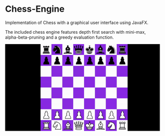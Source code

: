 # Chess-Engine
Implementation of Chess with a graphical user interface using JavaFX.

The included chess engine features depth first search with mini-max, alpha-beta-pruning and a greedy evaluation function.

![](https://github.com/Philxy/Chess-Engine/blob/main/chess.gif)
